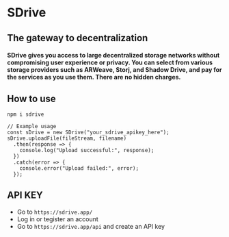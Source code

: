 # SDrive 

## The gateway to decentralization

#### SDrive gives you access to large decentralized storage networks without compromising user experience or privacy. You can select from various storage providers such as ARWeave, Storj, and Shadow Drive, and pay for the services as you use them. There are no hidden charges.

## How to use

`npm i sdrive`

```
// Example usage
const sDrive = new SDrive("your_sdrive_apikey_here");
sDrive.uploadFile(fileStream, filename)
  .then(response => {
    console.log("Upload successful:", response);
  })
  .catch(error => {
    console.error("Upload failed:", error);
  });
```

## API KEY

- Go to `https://sdrive.app/`
- Log in or tegister an account 
- Go to `https://sdrive.app/api` and create an API key

